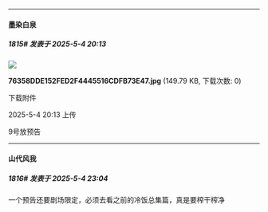 ﻿
*****

####  墨染白泉  
##### 1815#       发表于 2025-5-4 20:13

<img src="https://img.stage1st.com/forum/202505/04/201349uip8c9jzcrr228ji.jpg" referrerpolicy="no-referrer">

<strong>76358DDE152FED2F4445516CDFB73E47.jpg</strong> (149.79 KB, 下载次数: 0)

下载附件

2025-5-4 20:13 上传

9号放预告


*****

####  山代风我  
##### 1816#       发表于 2025-5-4 23:04

一个预告还要剧场限定，必须去看之前的冷饭总集篇，真是要榨干榨净

